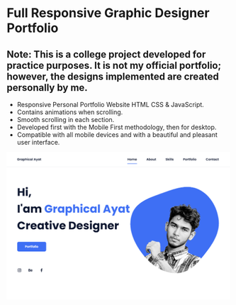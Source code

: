 # Full Responsive Graphic Designer Portfolio
## Note: This is a college project developed for practice purposes. It is not my official portfolio; however, the designs implemented are created personally by me.

- Responsive Personal Portfolio Website HTML CSS & JavaScript.
- Contains animations when scrolling.
- Smooth scrolling in each section.
- Developed first with the Mobile First methodology, then for desktop.
- Compatible with all mobile devices and with a beautiful and pleasant user interface.

![preview img](/preview.png)

